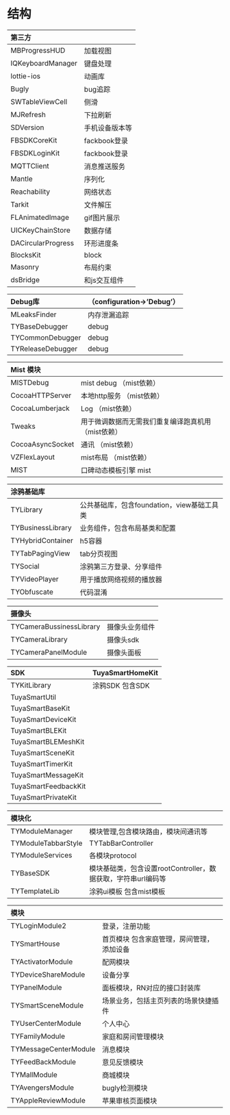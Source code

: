 # 结构

| 第三方 |  |
| :------| :------ |
|MBProgressHUD|	加载视图|
|IQKeyboardManager|	键盘处理|
|lottie-ios|	动画库|
|Bugly	|bug追踪|
|SWTableViewCell|   	侧滑|
|MJRefresh |  	下拉刷新|
|SDVersion	|手机设备版本等|
|FBSDKCoreKit	|fackbook登录|
|FBSDKLoginKit|fackbook登录|
|MQTTClient	|消息推送服务|
|Mantle   |	序列化|
|Reachability	|网络状态|
|Tarkit	|文件解压|
|FLAnimatedImage	|gif图片展示|
|UICKeyChainStore	|数据存储|
|DACircularProgress|	环形进度条|
|BlocksKit	|block|
|Masonry  |	布局约束|
|dsBridge|	和js交互组件|


| Debug库 | （configuration->’Debug’）|
| :------| :------ |
|MLeaksFinder	|内存泄漏追踪|
| TYBaseDebugger |debug|
| TYCommonDebugger | debug |
| TYReleaseDebugger | debug |

| Mist 模块 | |
| :------| :------ |
|MISTDebug	|mist debug （mist依赖）|
|CocoaHTTPServer	|本地http服务 （mist依赖）|
|CocoaLumberjack|	Log （mist依赖）|
|Tweaks	|用于微调数据而无需我们重复编译跑真机用（mist依赖）|
|CocoaAsyncSocket	|通讯 （mist依赖）|
|VZFlexLayout	|mist布局 （mist依赖）|
|MIST	|口碑动态模板引擎 mist|


| 涂鸦基础库 |  |
| :------| :------ |
|TYLibrary	|公共基础库，包含foundation，view基础工具类|
|TYBusinessLibrary	|业务组件，包含布局基类和配置|
|TYHybridContainer|	h5容器|
|TYTabPagingView	|tab分页视图|
|TYSocial   |   	涂鸦第三方登录、分享组件|
|TYVideoPlayer	|用于播放网络视频的播放器|
|TYObfuscate	|代码混淆|


| 摄像头 | |
| :------| :------  |
|TYCameraBussinessLibrary	|摄像头业务组件|
|TYCameraLibrary	|摄像头sdk|
|TYCameraPanelModule|摄像头面板|


| SDK | TuyaSmartHomeKit |
| :------| :------  |
|TYKitLibrary	|涂鸦SDK 包含SDK|
|TuyaSmartUtil| |
|TuyaSmartBaseKit |
| TuyaSmartDeviceKit |
| TuyaSmartBLEKit |
| TuyaSmartBLEMeshKit |
| TuyaSmartSceneKit |
| TuyaSmartTimerKit |
| TuyaSmartMessageKit |
| TuyaSmartFeedbackKit |
| TuyaSmartPrivateKit |
 
 
| 模块化 | |
| :------| :------ |
|TYModuleManager	|模块管理,包含模块路由，模块间通讯等|
|TYModuleTabbarStyle	|TYTabBarController|
|TYModuleServices	|各模块protocol|
|TYBaseSDK|	模块基础类，包含设置rootController，数据获取，字符串url编码等|
|TYTemplateLib	|涂鸦ui模板 包含mist模板|

| 模块| |
| :------| :------ |
|TYLoginModule2	|登录，注册功能|
|TYSmartHouse	|首页模块 包含家庭管理，房间管理，添加设备|
|TYActivatorModule	|配网模块|
|TYDeviceShareModule|	设备分享|
|TYPanelModule	|面板模块，RN对应的接口封装库|
|TYSmartSceneModule	|场景业务，包括主页列表的场景快捷插件|
|TYUserCenterModule	|个人中心|
|TYFamilyModule	|家庭和房间管理模块|
|TYMessageCenterModule	|消息模块|
|TYFeedBackModule	|意见反馈模块|
|TYMallModule	|商城模块|
|TYAvengersModule	|bugly检测模块|
|TYAppleReviewModule	|苹果审核页面模块|

